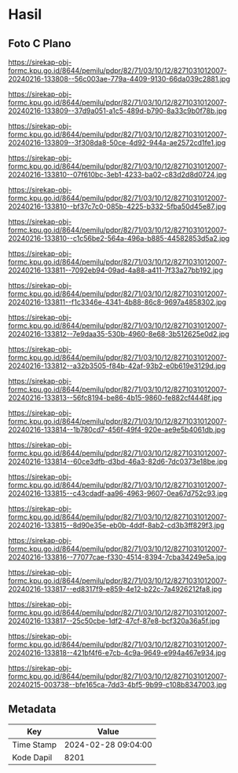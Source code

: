# Hasil

## Foto C Plano

https://sirekap-obj-formc.kpu.go.id/8644/pemilu/pdpr/82/71/03/10/12/8271031012007-20240216-133808--56c003ae-779a-4409-9130-66da039c2881.jpg

https://sirekap-obj-formc.kpu.go.id/8644/pemilu/pdpr/82/71/03/10/12/8271031012007-20240216-133809--37d9a051-a1c5-489d-b790-8a33c9b0f78b.jpg

https://sirekap-obj-formc.kpu.go.id/8644/pemilu/pdpr/82/71/03/10/12/8271031012007-20240216-133809--3f308da8-50ce-4d92-944a-ae2572cd1fe1.jpg

https://sirekap-obj-formc.kpu.go.id/8644/pemilu/pdpr/82/71/03/10/12/8271031012007-20240216-133810--07f610bc-3eb1-4233-ba02-c83d2d8d0724.jpg

https://sirekap-obj-formc.kpu.go.id/8644/pemilu/pdpr/82/71/03/10/12/8271031012007-20240216-133810--bf37c7c0-085b-4225-b332-5fba50d45e87.jpg

https://sirekap-obj-formc.kpu.go.id/8644/pemilu/pdpr/82/71/03/10/12/8271031012007-20240216-133810--c1c56be2-564a-496a-b885-44582853d5a2.jpg

https://sirekap-obj-formc.kpu.go.id/8644/pemilu/pdpr/82/71/03/10/12/8271031012007-20240216-133811--7092eb94-09ad-4a88-a411-7f33a27bb192.jpg

https://sirekap-obj-formc.kpu.go.id/8644/pemilu/pdpr/82/71/03/10/12/8271031012007-20240216-133811--f1c3346e-4341-4b88-86c8-9697a4858302.jpg

https://sirekap-obj-formc.kpu.go.id/8644/pemilu/pdpr/82/71/03/10/12/8271031012007-20240216-133812--7e9daa35-530b-4960-8e68-3b512625e0d2.jpg

https://sirekap-obj-formc.kpu.go.id/8644/pemilu/pdpr/82/71/03/10/12/8271031012007-20240216-133812--a32b3505-f84b-42af-93b2-e0b619e3129d.jpg

https://sirekap-obj-formc.kpu.go.id/8644/pemilu/pdpr/82/71/03/10/12/8271031012007-20240216-133813--56fc8194-be86-4b15-9860-fe882cf4448f.jpg

https://sirekap-obj-formc.kpu.go.id/8644/pemilu/pdpr/82/71/03/10/12/8271031012007-20240216-133814--1b780cd7-456f-49f4-920e-ae9e5b4061db.jpg

https://sirekap-obj-formc.kpu.go.id/8644/pemilu/pdpr/82/71/03/10/12/8271031012007-20240216-133814--60ce3dfb-d3bd-46a3-82d6-7dc0373e18be.jpg

https://sirekap-obj-formc.kpu.go.id/8644/pemilu/pdpr/82/71/03/10/12/8271031012007-20240216-133815--c43cdadf-aa96-4963-9607-0ea67d752c93.jpg

https://sirekap-obj-formc.kpu.go.id/8644/pemilu/pdpr/82/71/03/10/12/8271031012007-20240216-133815--8d90e35e-eb0b-4ddf-8ab2-cd3b3ff829f3.jpg

https://sirekap-obj-formc.kpu.go.id/8644/pemilu/pdpr/82/71/03/10/12/8271031012007-20240216-133816--77077cae-f330-4514-8394-7cba34249e5a.jpg

https://sirekap-obj-formc.kpu.go.id/8644/pemilu/pdpr/82/71/03/10/12/8271031012007-20240216-133817--ed8317f9-e859-4e12-b22c-7a4926212fa8.jpg

https://sirekap-obj-formc.kpu.go.id/8644/pemilu/pdpr/82/71/03/10/12/8271031012007-20240216-133817--25c50cbe-1df2-47cf-87e8-bcf320a36a5f.jpg

https://sirekap-obj-formc.kpu.go.id/8644/pemilu/pdpr/82/71/03/10/12/8271031012007-20240216-133818--421bf4f6-e7cb-4c9a-9649-e994a467e934.jpg

https://sirekap-obj-formc.kpu.go.id/8644/pemilu/pdpr/82/71/03/10/12/8271031012007-20240215-003738--bfe165ca-7dd3-4bf5-9b99-c108b8347003.jpg


## Metadata

| Key        | Value               |
| ---------- | ------------------- |
| Time Stamp | 2024-02-28 09:04:00 |
| Kode Dapil | 8201                |



